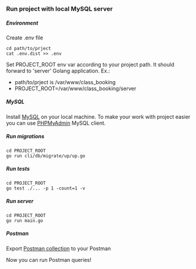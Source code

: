 ### Run project with local MySQL server

##### Environment

Create .env file
```
cd path/to/prject
cat .env.dist >> .env
```
Set PROJECT_ROOT env var according to your project path. It should forward to 'server' Golang application. Ex.:
- path/to/prject is /var/www/class_booking
- PROJECT_ROOT=/var/www/class_booking/server

##### MySQL

Install [MySQL](https://dev.mysql.com/doc/mysql-installation-excerpt/5.7/en/) on your local machine. 
To make your work with project easier you can use [PHPMyAdmin](https://www.phpmyadmin.net/) MySQL client. 

##### Run migrations 

```
cd PROJECT_ROOT
go run cli/db/migrate/up/up.go
```

##### Run tests

```
cd PROJECT_ROOT
go test ./... -p 1 -count=1 -v
```

##### Run server

```
cd PROJECT_ROOT
go run main.go
```

##### Postman

Export [Postman collection](../postman/Class%20Booking.postman_collection.json) to your Postman

Now you can run Postman queries!
